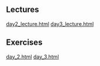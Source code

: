 
## Lectures

[day2_lecture.html](http://jokergoo.github.io/teaching_2018/day2_lecture.html)
[day3_lecture.html](http://jokergoo.github.io/teaching_2018/day3_lecture.html)


## Exercises

[day_2.html](http://jokergoo.github.io/teaching_2018/day_2.html)
[day_3.html](http://jokergoo.github.io/teaching_2018/day_3.html)
